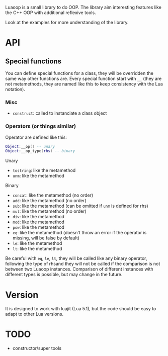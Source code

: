 Luaoop is a small library to do OOP.
The library aim interesting features like the C++ OOP with additional reflexive tools.

Look at the examples for more understanding of the library.

# API

## Special functions

You can define special functions for a class, they will be overridden the same way other functions are.
Every special function start with `__` (they are not metamethods, they are named like this to keep consistency with the Lua notation).

### Misc

* `construct`: called to instanciate a class object

### Operators (or things similar)

Operator are defined like this:
```lua
Object:__op() -- unary
Object:__op_type(rhs) -- binary
```

Unary
* `tostring`: like the metamethod
* `unm`: like the metamethod

Binary
* `concat`: like the metamethod (no order)
* `add`: like the metamethod (no order)
* `sub`: like the metamethod (can be omitted if `unm` is defined for rhs)
* `mul`: like the metamethod (no order)
* `div`: like the metamethod
* `mod`: like the metamethod 
* `pow`: like the metamethod
* `eq`: like the metamethod (doesn't throw an error if the operator is missing, will be false by default)
* `le`: like the metamethod
* `lt`: like the metamethod

Be careful with `eq`, `le`, `lt`, they will be called like any binary operator, following the type of rhsand they will not be called if the comparison is not between two Luaoop instances.
Comparison of different instances with different types is possible, but may change in the future.

# Version

It is designed to work with luajit (Lua 5.1), but the code should be easy to adapt to other Lua versions.

# TODO

* constructor/super tools
